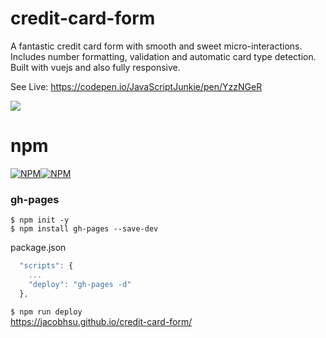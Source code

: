 # credit-card-form

A fantastic credit card form with smooth and sweet micro-interactions. Includes number formatting, validation and automatic card type detection. Built with vuejs and also fully responsive.

See Live: https://codepen.io/JavaScriptJunkie/pen/YzzNGeR

![](demo.gif)

# npm 


[![NPM](https://nodei.co/npm/vue-the-mask.png?downloads=true&stars=true)](https://www.npmjs.com/package/vue-the-mask)[![NPM](https://nodei.co/npm/gh-pages.png?downloads=true&stars=true)](https://www.npmjs.com/package/gh-pages)  

### gh-pages

`$ npm init -y`  
`$ npm install gh-pages --save-dev`  

package.json
```js
  "scripts": {
	...
    "deploy": "gh-pages -d"
  },
```
`$ npm run deploy`  
https://jacobhsu.github.io/credit-card-form/  
